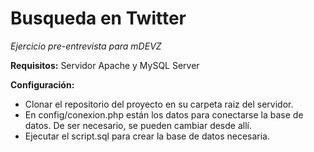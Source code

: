 # Busqueda en Twitter
_Ejercicio pre-entrevista para mDEVZ_

**Requisitos:** Servidor Apache y MySQL Server

**Configuración:**
- Clonar el repositorio del proyecto en su carpeta raiz del servidor. 
- En config/conexion.php están los datos para conectarse la base de datos. De ser necesario, se pueden cambiar desde allí.
- Ejecutar el script.sql para crear la base de datos necesaria.
